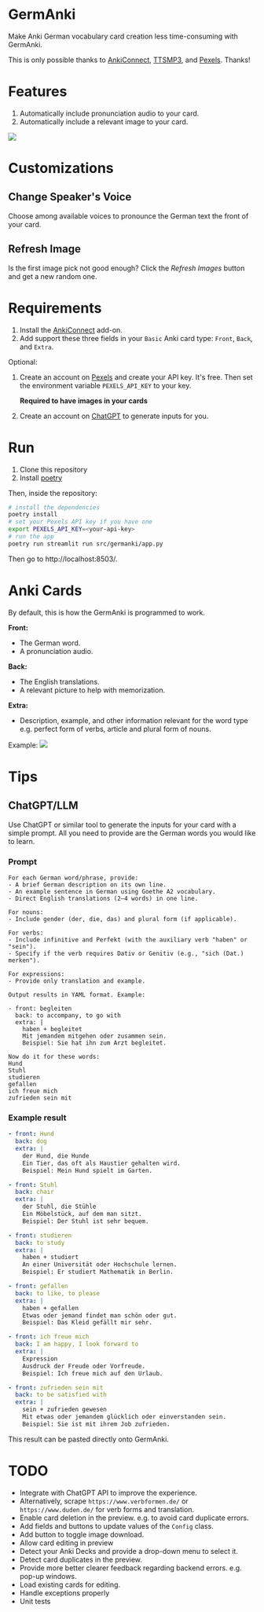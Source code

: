 # GermAnki
Make Anki German vocabulary card creation less time-consuming with GermAnki.

This is only possible thanks to [AnkiConnect](https://foosoft.net/projects/anki-connect/), [TTSMP3](https://ttsmp3.com/), and [Pexels](https://www.pexels.com/). Thanks!

# Features
1. Automatically include pronunciation audio to your card.
2. Automatically include a relevant image to your card.

<img src="docs/img/preview.png">

# Customizations
## Change Speaker's Voice
Choose among available voices to pronounce the German text the front of your card.

## Refresh Image
Is the first image pick not good enough? Click the _Refresh Images_ button and get a new random one.

# Requirements
1. Install the [AnkiConnect](https://ankiweb.net/shared/info/2055492159) add-on.
2. Add support these three fields in your `Basic` Anki card type: `Front`, `Back`, and `Extra`.

Optional:
1. Create an account on [Pexels](https://www.pexels.com/) and create your API key. It's free. Then set the environment variable `PEXELS_API_KEY` to your key.

    **Required to have images in your cards**

2. Create an account on [ChatGPT](https://chatgpt.com/) to generate inputs for you.

# Run
1. Clone this repository
2. Install [poetry](https://python-poetry.org/docs/)

Then, inside the repository:
```sh
# install the dependencies
poetry install
# set your Pexels API key if you have one
export PEXELS_API_KEY=<your-api-key>
# run the app
poetry run streamlit run src/germanki/app.py
```
Then go to http://localhost:8503/.

# Anki Cards
By default, this is how the GermAnki is programmed to work.

**Front:**
- The German word.
- A pronunciation audio.

**Back:**
- The English translations.
- A relevant picture to help with memorization.

**Extra:**
- Description, example, and other information relevant for the word type e.g. perfect form of verbs, article and plural form of nouns.

Example:
<img src="docs/img/dog_card.png">

# Tips
## ChatGPT/LLM
Use ChatGPT or similar tool to generate the inputs for your card with a simple prompt. All you need to provide are the German words you would like to learn.

### Prompt
```
For each German word/phrase, provide:
- A brief German description on its own line.
- An example sentence in German using Goethe A2 vocabulary.
- Direct English translations (2–4 words) in one line.

For nouns:
- Include gender (der, die, das) and plural form (if applicable).

For verbs:
- Include infinitive and Perfekt (with the auxiliary verb "haben" or "sein").
- Specify if the verb requires Dativ or Genitiv (e.g., "sich (Dat.) merken").

For expressions:
- Provide only translation and example.

Output results in YAML format. Example:

- front: begleiten
  back: to accompany, to go with
  extra: |
    haben + begleitet
    Mit jemandem mitgehen oder zusammen sein.
    Beispiel: Sie hat ihn zum Arzt begleitet.

Now do it for these words:
Hund
Stuhl
studieren
gefallen
ich freue mich
zufrieden sein mit
```

### Example result
```yaml
- front: Hund
  back: dog
  extra: |
    der Hund, die Hunde
    Ein Tier, das oft als Haustier gehalten wird.
    Beispiel: Mein Hund spielt im Garten.

- front: Stuhl
  back: chair
  extra: |
    der Stuhl, die Stühle
    Ein Möbelstück, auf dem man sitzt.
    Beispiel: Der Stuhl ist sehr bequem.

- front: studieren
  back: to study
  extra: |
    haben + studiert
    An einer Universität oder Hochschule lernen.
    Beispiel: Er studiert Mathematik in Berlin.

- front: gefallen
  back: to like, to please
  extra: |
    haben + gefallen
    Etwas oder jemand findet man schön oder gut.
    Beispiel: Das Kleid gefällt mir sehr.

- front: ich freue mich
  back: I am happy, I look forward to
  extra: |
    Expression
    Ausdruck der Freude oder Vorfreude.
    Beispiel: Ich freue mich auf den Urlaub.

- front: zufrieden sein mit
  back: to be satisfied with
  extra: |
    sein + zufrieden gewesen
    Mit etwas oder jemandem glücklich oder einverstanden sein.
    Beispiel: Sie ist mit ihrem Job zufrieden.
```

This result can be pasted directly onto GermAnki.

# TODO
* Integrate with ChatGPT API to improve the experience.
* Alternatively, scrape `https://www.verbformen.de/` or `https://www.duden.de/` for verb forms and translation.
* Enable card deletion in the preview. e.g. to avoid card duplicate errors.
* Add fields and buttons to update values of the `Config` class.
* Add button to toggle image download.
* Allow card editing in preview
* Detect your Anki Decks and provide a drop-down menu to select it.
* Detect card duplicates in the preview.
* Provide more better clearer feedback regarding backend errors. e.g. pop-up windows.
* Load existing cards for editing.
* Handle exceptions properly
* Unit tests
